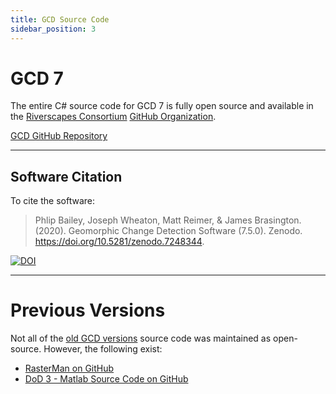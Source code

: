```yaml
---
title: GCD Source Code
sidebar_position: 3
---
```


# GCD 7

The entire C# source code for GCD 7 is fully open source and available in the [Riverscapes Consortium](https://riverscapes.net) [GitHub Organization](https://github.com/Riverscapes).


[GCD GitHub Repository](https://github.com/Riverscapes/gcd/)

-------
## Software Citation
To cite the software:

> Phlip Bailey, Joseph Wheaton, Matt Reimer, & James Brasington. (2020). Geomorphic Change Detection Software (7.5.0). Zenodo. https://doi.org/10.5281/zenodo.7248344.

[![DOI](https://zenodo.org/badge/DOI/10.5281/zenodo.7248344.svg)](https://doi.org/10.5281/zenodo.7248344)

------

# Previous Versions

Not all of the [old GCD versions](/Download/old_versions) source code was maintained as open-source. However, the following exist:

* [RasterMan on GitHub](https://github.com/NorthArrowResearch/rasterman)
* [DoD 3 - Matlab Source Code on GitHub](https://github.com/joewheaton/DoD)
